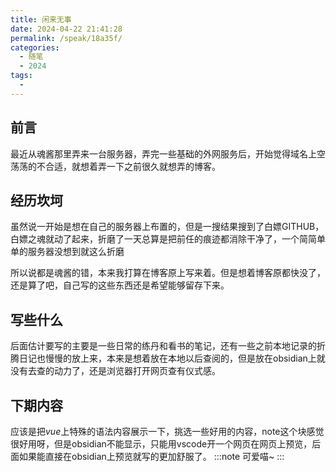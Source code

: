 ```yaml
---
title: 闲来无事
date: 2024-04-22 21:41:28
permalink: /speak/18a35f/
categories:
  - 随笔
  - 2024
tags:
  - 
---
```

## 前言
最近从魂酱那里弄来一台服务器，弄完一些基础的外网服务后，开始觉得域名上空荡荡的不合适，就想着弄一下之前很久就想弄的博客。

## 经历坎坷
虽然说一开始是想在自己的服务器上布置的，但是一搜结果搜到了白嫖GITHUB，白嫖之魂就动了起来，折磨了一天总算是把前任的痕迹都消除干净了，一个简简单单的服务器没想到就这么折磨

所以说都是魂酱的错，本来我打算在博客原上写来着。但是想着博客原都快没了，还是算了吧，自己写的这些东西还是希望能够留存下来。

## 写些什么
后面估计要写的主要是一些日常的练丹和看书的笔记，还有一些之前本地记录的折腾日记也慢慢的放上来，本来是想着放在本地以后查阅的，但是放在obsidian上就没有去查的动力了，还是浏览器打开网页查有仪式感。

## 下期内容
应该是把*vue*上特殊的语法内容展示一下，挑选一些好用的内容，note这个块感觉很好用呀，但是obsidian不能显示，只能用vscode开一个网页在网页上预览，后面如果能直接在obsidian上预览就写的更加舒服了。
:::note
可爱喵~
:::

